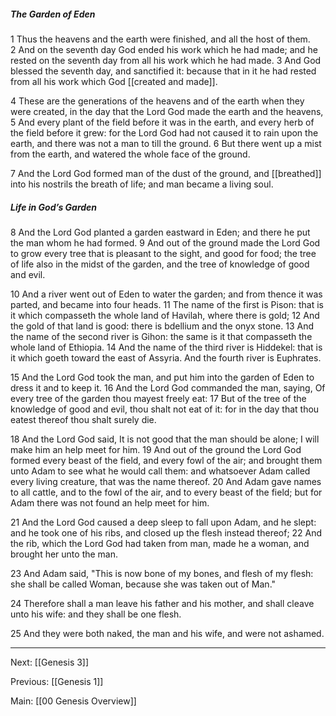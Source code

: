 ##### The Garden of Eden

1 Thus the heavens and the earth were finished, and all the host of them. 2 And on the seventh day God ended his work which he had made; and he rested on the seventh day from all his work which he had made. 3 And God blessed the seventh day, and sanctified it: because that in it he had rested from all his work which God [[created and made]].

4 These are the generations of the heavens and of the earth when they were created, in the day that the Lord God made the earth and the heavens, 5 And every plant of the field before it was in the earth, and every herb of the field before it grew: for the Lord God had not caused it to rain upon the earth, and there was not a man to till the ground. 6 But there went up a mist from the earth, and watered the whole face of the ground.

7 And the Lord God formed man of the dust of the ground, and [[breathed]] into his nostrils the breath of life; and man became a living soul.

##### Life in God’s Garden

8 And the Lord God planted a garden eastward in Eden; and there he put the man whom he had formed. 9 And out of the ground made the Lord God to grow every tree that is pleasant to the sight, and good for food; the tree of life also in the midst of the garden, and the tree of knowledge of good and evil.

10 And a river went out of Eden to water the garden; and from thence it was parted, and became into four heads. 11 The name of the first is Pison: that is it which compasseth the whole land of Havilah, where there is gold; 12 And the gold of that land is good: there is bdellium and the onyx stone. 13 And the name of the second river is Gihon: the same is it that compasseth the whole land of Ethiopia. 14 And the name of the third river is Hiddekel: that is it which goeth toward the east of Assyria. And the fourth river is Euphrates.

15 And the Lord God took the man, and put him into the garden of Eden to dress it and to keep it. 16 And the Lord God commanded the man, saying, Of every tree of the garden thou mayest freely eat: 17 But of the tree of the knowledge of good and evil, thou shalt not eat of it: for in the day that thou eatest thereof thou shalt surely die.

18 And the Lord God said, It is not good that the man should be alone; I will make him an help meet for him. 19 And out of the ground the Lord God formed every beast of the field, and every fowl of the air; and brought them unto Adam to see what he would call them: and whatsoever Adam called every living creature, that was the name thereof. 20 And Adam gave names to all cattle, and to the fowl of the air, and to every beast of the field; but for Adam there was not found an help meet for him.

21 And the Lord God caused a deep sleep to fall upon Adam, and he slept: and he took one of his ribs, and closed up the flesh instead thereof; 22 And the rib, which the Lord God had taken from man, made he a woman, and brought her unto the man.

23 And Adam said, "This is now bone of my bones, and flesh of my flesh: she shall be called Woman, because she was taken out of Man."

24 Therefore shall a man leave his father and his mother, and shall cleave unto his wife: and they shall be one flesh.

25 And they were both naked, the man and his wife, and were not ashamed.

---
Next: [[Genesis 3]]

Previous: [[Genesis 1]]

Main: [[00 Genesis Overview]]